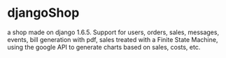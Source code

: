 # djangoShop
a shop made on django 1.6.5. Support for users, orders, sales, messages, events, bill generation with pdf, sales treated with a Finite State Machine, using the google API to generate charts based on sales, costs, etc.
